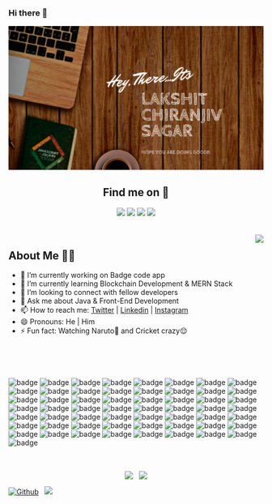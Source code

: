 ### Hi there 👋

<!-- 
**Lakshit-Chiranjiv/Lakshit-Chiranjiv** is a ✨ _special_ ✨ repository because its `README.md` (this file) appears on your GitHub profile.

Here are some ideas to get you started:
 -->


<p align="center">
  <img src="https://github.com/Lakshit-Chiranjiv/Lakshit-Chiranjiv/blob/main/images/LAKSHIT%20CHIRANJIV%20SAGAR%20(1).png" />
</p>


<div align="center">
 <h2 align="center">Find me on 🔎</h2> 
  <a href="https://twitter.com/lakshit_cs" target="_blank"><img src="https://img.shields.io/badge/twitter-%231DA1F2.svg?&style=for-the-badge&logo=twitter&logoColor=white" /></a>
  <a href="https://www.linkedin.com/in/lakshit-chiranjiv-sagar-4b0b15198/" target="_blank"><img src="https://img.shields.io/badge/linkedin-%230077B5.svg?&style=for-the-badge&logo=linkedin&logoColor=white" /></a>
  <a href="https://www.instagram.com/lakshit_cs/" target="_blank"><img src="https://img.shields.io/badge/instagram-%23E4405F.svg?&style=for-the-badge&logo=instagram&logoColor=white" /></a>
<!--   <a href="https://snehil.dev"  target="_blank"><img src="portfolio.svg"></a> -->
  <img src="https://badges.pufler.dev/visits/Lakshit-Chiranjiv/Lakshit-Chiranjiv?style=for-the-badge" />
</div>
<br>
<br>
<img align="right" src="https://github-readme-streak-stats.herokuapp.com/?user=Lakshit-Chiranjiv&theme=dark" />

## About Me 👨‍🎓
- 🔭 I’m currently working on Badge code app
- 🌱 I’m currently learning Blockchain Development & MERN Stack
- 👯 I’m looking to connect with fellow developers
- 💬 Ask me about Java & Front-End Development
- 📫 How to reach me: <a href="https://twitter.com/lakshit_cs" target="_blank">Twitter</a> | <a href="https://www.linkedin.com/in/lakshit-chiranjiv-sagar-4b0b15198/" target="_blank">Linkedin</a> | <a href="https://www.instagram.com/lakshit_cs/" target="_blank">Instagram</a>
- 😄 Pronouns: He | Him
- ⚡ Fun fact: Watching Naruto🍥 and Cricket crazy😌


<br><br><br>



<!-- ![React Badge](https://img.shields.io/badge/-React-61DBFB?style=plastic&labelColor=black&logo=react&logoColor=61DBFB) &nbsp;
![JS Badge](https://img.shields.io/badge/-Javascript-ffff00?style=plastic&labelColor=black&logo=javascript&logoColor=ffff00) &nbsp; -->
<!-- <img src="https://raw.githubusercontent.com/github/explore/80688e429a7d4ef2fca1e82350fe8e3517d3494d/topics/javascript/javascript.png" title="JavaScript" height="32" width="32" /> &nbsp;
<img src="https://snehil.dev/images/svg/python.svg" title="Python" height="32" width="32" />&nbsp;
<img src="https://img.icons8.com/color/2x/java-coffee-cup-logo.png" title="Java" width="32" height="32"/>&nbsp;
<img src="https://snehil.dev/images/svg/typescript.svg" title="TypeScript" height="32" width="32" />&nbsp;
<img src="https://snehil.dev/images/svg/vscode.svg" title="VS Code" height="32" width="32" />&nbsp;
<img src="https://upload.wikimedia.org/wikipedia/commons/9/95/Android_Studio_Icon_3.6.svg" title="Android Studio" height="32" width="32" />&nbsp;
<img src="https://snehil.dev/images/svg/chrome.svg" title="Chrome Dev Tools" height="32" width="32" />&nbsp;
<img src="https://snehil.dev/images/svg/html.svg" title="HTML" height="32" width="32" />&nbsp;
<img src="https://snehil.dev/images/svg/css.svg" title="CSS" height="32" width="32" />&nbsp;
<img src="https://snehil.dev/images/svg/sass.svg" title="SASS" height="32" width="32" />&nbsp;
<img src="https://snehil.dev/images/svg/jquery.svg" title="jQuery" height="32" width="32" />&nbsp;
<img src="https://raw.githubusercontent.com/github/explore/80688e429a7d4ef2fca1e82350fe8e3517d3494d/topics/bootstrap/bootstrap.png" title="Bootstrap" height="32" width="32" />&nbsp;
<img src="https://snehil.dev/images/svg/nodejs.svg" title="Node.js" height="32" width="32" />&nbsp;
<img src="https://snehil.dev/images/svg/express.svg" title="Express.js" height="32" width="32" />&nbsp;
<img src="https://snehil.dev/images/svg/sql.svg" title="SQL" height="32" width="32" />&nbsp;
<img src="https://snehil.dev/images/svg/git.svg" title="Git" height="32" width="32" />&nbsp;
<img src="https://snehil.dev/images/svg/github.svg" title="GitHub" height="32" width="32" />&nbsp;
<img src="https://snehil.dev/images/svg/figma.svg" title="Figma" height="32" width="32" />&nbsp;
<img src="https://raw.githubusercontent.com/github/explore/80688e429a7d4ef2fca1e82350fe8e3517d3494d/topics/kotlin/kotlin.png" title="Kotlin" height="32" width="32" />&nbsp;
<img src="https://img.icons8.com/color/50/000000/c-programming.png" title="C" height="32" width="32" />&nbsp;
<img src="https://img.icons8.com/color/48/000000/c-plus-plus-logo.png" title="C++" height="32" width="32" />&nbsp; -->



<!-- badges -->
![badge](https://img.shields.io/badge/C-00599C?style=plastic&logo=c&logoColor=white)
![badge](https://img.shields.io/badge/C%2B%2B-00599C?style=plastic&logo=c%2B%2B&logoColor=white)
![badge](https://img.shields.io/badge/CSS3-1572B6?style=plastic&logo=css3&logoColor=white)
![badge](https://img.shields.io/badge/Dart-0175C2?style=plastic&logo=dart&logoColor=white)
![badge](https://img.shields.io/badge/HTML5-E34F26?style=plastic&logo=html5&logoColor=white)
![badge](https://img.shields.io/badge/Java-ED8B00?style=plastic&logo=java&logoColor=white)
![badge](https://img.shields.io/badge/JavaScript-323330?style=plastic&logo=javascript&logoColor=F7DF1E)
![badge](https://img.shields.io/badge/json-5E5C5C?style=plastic&logo=json&logoColor=white)
![badge](https://img.shields.io/badge/Kotlin-0095D5?&style=plastic&logo=kotlin&logoColor=white)
![badge](https://img.shields.io/badge/Numpy-777BB4?style=plastic&logo=numpy&logoColor=white)
![badge](https://img.shields.io/badge/Pug-E3C29B?style=plastic&logo=pug&logoColor=black)
![badge](https://img.shields.io/badge/Python-FFD43B?style=plastic&logo=python&logoColor=darkgreen)
![badge](https://img.shields.io/badge/Solidity-e6e6e6?style=plastic&logo=solidity&logoColor=black)
![badge](https://img.shields.io/badge/TypeScript-007ACC?style=plastic&logo=typescript&logoColor=white)
![badge](https://img.shields.io/badge/Android-3DDC84?style=plastic&logo=android&logoColor=white)
![badge](https://img.shields.io/badge/Windows-0078D6?style=plastic&logo=windows&logoColor=white)
![badge](https://img.shields.io/badge/Ubuntu-E95420?style=plastic&logo=ubuntu&logoColor=white)
![badge](https://img.shields.io/badge/Android_Studio-3DDC84?style=plastic&logo=android-studio&logoColor=white)
![badge](https://img.shields.io/badge/Atom-66595C?style=plastic&logo=Atom&logoColor=white)
![badge](https://img.shields.io/badge/IntelliJIDEA-000000.svg?style=plastic&logo=intellij-idea&logoColor=white)
![badge](https://img.shields.io/badge/PyCharm-000000.svg?&style=plastic&logo=PyCharm&logoColor=white)
![badge](https://img.shields.io/badge/sublime_text-%23575757.svg?&style=plastic&logo=sublime-text&logoColor=important)
![badge](https://img.shields.io/badge/Visual_Studio_Code-0078D4?style=plastic&logo=visual%20studio%20code&logoColor=white)
![badge](https://img.shields.io/badge/WebStorm-000000?style=plastic&logo=WebStorm&logoColor=white)
![badge](https://img.shields.io/badge/Discord-7289DA?style=plastic&logo=discord&logoColor=white)
![badge](https://img.shields.io/badge/Yarn-2C8EBB?style=plastic&logo=yarn&logoColor=white)
![badge](https://img.shields.io/badge/Xampp-F37623?style=plastic&logo=xampp&logoColor=white)
![badge](https://img.shields.io/badge/Webpack-8DD6F9?style=plastic&logo=Webpack&logoColor=white)
![badge](https://img.shields.io/badge/Vue.js-35495E?style=plastic&logo=vuedotjs&logoColor=4FC08D)
![badge](https://img.shields.io/badge/Tailwind_CSS-38B2AC?style=plastic&logo=tailwind-css&logoColor=white)
![badge](https://img.shields.io/badge/styled--components-DB7093?style=plastic&logo=styled-components&logoColor=white)
![badge](https://img.shields.io/badge/Shell_Script-121011?style=plastic&logo=gnu-bash&logoColor=white)
![badge](https://img.shields.io/badge/Sass-CC6699?style=plastic&logo=sass&logoColor=white)
![badge](https://img.shields.io/badge/Redux-593D88?style=plastic&logo=redux&logoColor=white)
![badge](https://img.shields.io/badge/React_Router-CA4245?style=plastic&logo=react-router&logoColor=white)
![badge](https://img.shields.io/badge/React-20232A?style=plastic&logo=react&logoColor=61DAFB)
![badge](https://img.shields.io/badge/Postman-FF6C37?style=plastic&logo=Postman&logoColor=white)
![badge](https://img.shields.io/badge/npm-CB3837?style=plastic&logo=npm&logoColor=white)
![badge](https://img.shields.io/badge/Node.js-339933?style=plastic&logo=nodedotjs&logoColor=white)
![badge](https://img.shields.io/badge/Markdown-000000?style=plastic&logo=markdown&logoColor=white)
![badge](https://img.shields.io/badge/jQuery-0769AD?style=plastic&logo=jquery&logoColor=white)
![badge](https://img.shields.io/badge/Gulp-CF4647?style=plastic&logo=gulp&logoColor=white)
![badge](https://img.shields.io/badge/Handlebars.js-f0772b?style=plastic&logo=handlebarsdotjs&logoColor=black)
![badge](https://img.shields.io/badge/gradle-02303A?style=plastic&logo=gradle&logoColor=white)
![badge](https://img.shields.io/badge/Express.js-000000?style=plastic&logo=express&logoColor=white)
![badge](https://img.shields.io/badge/Bootstrap-563D7C?style=plastic&logo=bootstrap&logoColor=white)
![badge](https://img.shields.io/badge/Babel-F9DC3E?style=plastic&logo=babel&logoColor=white)
![badge](https://img.shields.io/badge/Figma-F24E1E?style=plastic&logo=figma&logoColor=white)
![badge](https://img.shields.io/badge/Canva-%2300C4CC.svg?&style=plastic&logo=Canva&logoColor=white)
![badge](https://img.shields.io/badge/SQLite-07405E?style=plastic&logo=sqlite&logoColor=white)
![badge](https://img.shields.io/badge/MongoDB-4EA94B?style=plastic&logo=mongodb&logoColor=white)
![badge](https://img.shields.io/badge/Cypress-17202C?style=plastic&logo=cypress&logoColor=white)
![badge](https://img.shields.io/badge/firebase-ffca28?style=plastic&logo=firebase&logoColor=black)
![badge](https://img.shields.io/badge/Material%20UI-007FFF?style=plastic&logo=mui&logoColor=white)
![badge](https://img.shields.io/badge/Vite-B73BFE?style=plastic&logo=vite&logoColor=FFD62E)
![badge](https://img.shields.io/badge/web3.js-F16822?style=plastic&logo=web3.js&logoColor=white)
![badge](https://img.shields.io/badge/MySQL-005C84?style=plastic&logo=mysql&logoColor=white)











<br>

<p align="center">
  <img align="center" src="https://github-readme-stats.vercel.app/api?username=Lakshit-Chiranjiv&theme=tokyonight&count_private=true&include_all_commits=true&show_icons=true&custom_title=%23%20GitHub%20Stats%20%E2%9C%85" width="460" /> &nbsp;
  <img align="center" src="https://github-readme-stats-lakshit-chiranjiv.vercel.app/api/top-langs/?username=Lakshit-Chiranjiv&theme=tokyonight&layout=compact&langs_count=10&custom_title=%23%20Most%20Used%20Languages%20%F0%9F%91%A8%F0%9F%8F%BD%E2%80%8D%F0%9F%92%BB" />
<!--  <img align="center" src="https://github-readme-stats-lakshit-chiranjiv.vercel.app/api/top-langs/?username=Lakshit-Chiranjiv&langs_count=8&theme=radical" /> -->
</p>


<!-- [![Top Langs](https://github-readme-stats.vercel.app/api/top-langs/?username=Lakshit-Chiranjiv&langs_count=8&theme=radical)](https://github.com/Lakshit-Chiranjiv/github-readme-stats) -->

[![Github](https://img.shields.io/github/followers/Lakshit-Chiranjiv?label=Follow&style=social)](https://github.com/Lakshit-Chiranjiv) &nbsp;
![](https://visitor-badge.laobi.icu/badge?page_id=Lakshit-Chiranjiv.Lakshit-Chiranjiv)
